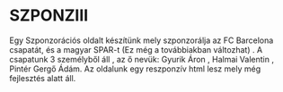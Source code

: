 # SZPONZIII

Egy Szponzorációs oldalt készítünk mely szponzorálja az FC Barcelona csapatát, és a magyar SPAR-t (Ez még a továbbiakban változhat) . A csapatunk 3 személyből áll , az ő nevük: Gyurik Áron , Halmai Valentin , Pintér Gergő Ádám.
Az oldalunk egy reszponzív html lesz mely még fejlesztés alatt áll.
